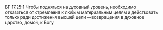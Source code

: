 БГ 17.25:1	Чтобы подняться на духовный уровень, необходимо отказаться от стремления к любым материальным целям и действовать только ради достижения высшей цели — возвращения в духовное царство, домой, к Богу.